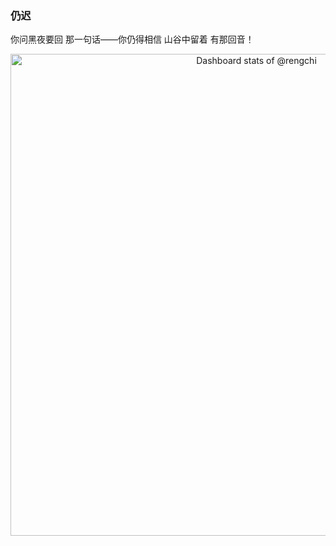### 仍迟

你问黑夜要回
那一句话——你仍得相信
山谷中留着
有那回音！


<!-- Copy-paste in your Readme.md file -->

<a href="https://next.ossinsight.io/widgets/official/compose-user-dashboard-stats?user_id=195396479" target="_blank" style="display: block" align="center">
  <picture>
    <source media="(prefers-color-scheme: dark)" srcset="https://next.ossinsight.io/widgets/official/compose-user-dashboard-stats/thumbnail.png?user_id=195396479&image_size=auto&color_scheme=dark" width="771" height="auto">
    <img alt="Dashboard stats of @rengchi" src="https://next.ossinsight.io/widgets/official/compose-user-dashboard-stats/thumbnail.png?user_id=195396479&image_size=auto&color_scheme=light" width="771" height="auto">
  </picture>
</a>

<!-- Made with [OSS Insight](https://ossinsight.io/) -->